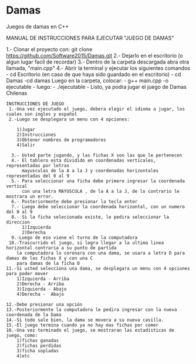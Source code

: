 # Damas
Juegos de damas en C++

MANUAL DE INSTRUCCIONES PARA EJECUTAR "JUEGO DE DAMAS"

1.- Clonar el proyecto con: git clone https://github.com/Software2015/Damas.git
2.- Dejarlo en el escritorio (o algun lugar facil de recordar)
3.- Dentro de la carpeta descargada abra otra llamada, "main.cpp"
4.- Abrir la terminal y ejecutar los siguientes comandos
    - cd Escritorio (en caso de que haya sido guardado en el escritorio)
    - cd Damas
    -cd damas
    Luego en la carpeta, colocar:
    - g++ main.cpp -o ejecutable 
    - luego:
    - ./ejecutable
    - Listo, ya podra jugar el juego de Damas Chilenas
    
    
    INSTRUCCIONES DE JUEGO
     1.-Una vez ejecutado el juego, debera elegir el idioma a jugar, los cuales son ingles y español
     2.-Luego se desplegara un menu con 4 opciones:
        
        1)Jugar
        2)Instrucciones
        3)Obtener nombres de programadores
        4)Salir
      
      3.- Usted parte jugando, y las fichas X son las que le pertenecen
      4.- El tablero esta dividido en coordenadas verticales, representadas por letras 
          mayusculas de la A a la J y coordenadas horizontales representadas del 0 al 9
      5.- Para seleccionar una ficha debe primero ingresar la coordenada vertical 
          con una letra MAYUSCULA , de la A a la J, de lo contrario le mostrara un error.
      6.- Posteriormente debe presionar la tecla enter
      7.- Luego debe seleccionar la coordenada horizontal, con un numero del 0 al 9
      8.- Si la ficha selecionada existe, le pedira seleccionar la direccion
          1)Izquierda
          2)Derecha
      9.-Luego de eso viene el turno de la computadora
     10.-Trascurrido el juego, si logra llegar a la ultima linea horizontal contraria a su punto de partida
        la computadora lo coronara con una dama, se usara a letra D para damas de las fichas X y con una C
        para damas de la ficha O
    11.-Si usted selecciona una dama, se desplegara un menu con 4 opciones para poder mover
        1)Izquierda - Arriba
        2)Derecha - Arriba
        3)Izquierda - Abajo
        4)Derecha -  Abajo
        
    12.-Debe presionar una opción
    13.-Posteriormente la computadora le pedira ingresar con la nueva coordenada de la Dama
    14.-Si todo sale bien, la dama se movera a su nueva casilla.
    15.-El juego termina cuando ya no hay mas fichas por comer
    16.-Una vez terminado el juego, se mostraran las estadisticas de juego, como:
        1)fichas ganadas
        2)fichas perdidas
        3)ficha sopladas
        4)etc
        
